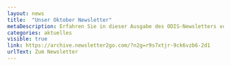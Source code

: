 ```yaml
---
layout: news
title:  "Unser Oktober Newsletter"
metaDescription: Erfahren Sie in dieser Ausgabe des ODIS-Newsletters von unserem nächsten QGIS-Workshop, welches Potential in den neuen offenen Daten der Bezirksverordnetenversammlung schlummert, was APIs so wertvoll macht und mehr!
categories: aktuelles
visible: true
link: https://archive.newsletter2go.com/?n2g=r9s7xtjr-9ck6vzb6-2d1
urlText: Zum Newsletter
---
```


